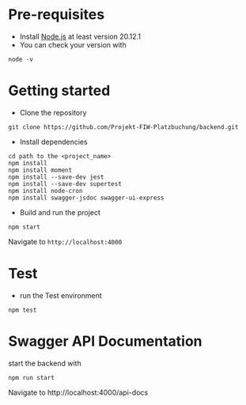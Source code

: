 # Pre-requisites
- Install [Node.js](https://nodejs.org/en/) at least version 20.12.1
- You can check your version with
```
node -v
```
# Getting started
- Clone the repository
```
git clone https://github.com/Projekt-FIW-Platzbuchung/backend.git
```
- Install dependencies
```
cd path to the <project_name>
npm install
npm install moment
npm install --save-dev jest
npm install --save-dev supertest
npm install node-cron
npm install swagger-jsdoc swagger-ui-express

```
- Build and run the project
```
npm start
```
  Navigate to `http://localhost:4000`

# Test
- run the Test environment 
```
npm test
```
# Swagger API Documentation
start the backend with 
```
npm run start
```
Navigate to http://localhost:4000/api-docs